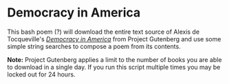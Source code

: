 Democracy in America
====================

This bash poem (?) will download the entire text source of Alexis de Tocqueville's [_Democracy in America_](https://en.wikipedia.org/wiki/Democracy_in_America) from Project Gutenberg and use some simple string searches to compose a poem from its contents.

**Note:** Project Gutenberg applies a limit to the number of books you are able to download in a single day. If you run this script multiple times you may be locked out for 24 hours.
